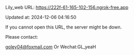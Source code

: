 Lily_web URL: https://222f-61-165-102-156.ngrok-free.app

Updated at: 2024-12-06 04:16:50

If you cannot open this URL, the server might be down.

Please contact: 

goley04@foxmail.com Or Wechat:GL_yeaH